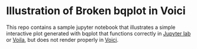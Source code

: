 # Illustration of Broken bqplot in Voici

This repo contains a sample jupyter notebook that illustrates a simple interactive plot generated with bqplot that functions correctly in [Jupyter lab](https://jupyter.org) 
or [Voila](https://github.com/voila-dashboards/voila), but does not render properly in [Voici](https://github.com/voila-dashboards/voici).
